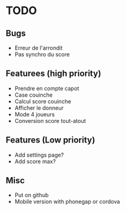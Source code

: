 # TODO

## Bugs

- Erreur de l'arrondit
- Pas synchro du score

## Featurees (high priority)

- Prendre en compte capot
- Case couinche
- Calcul score couinche
- Afficher le donneur
- Mode 4 joueurs
- Conversion score tout-atout

## Features (Low priority)

- Add settings page?
- Add score max?

## Misc

- Put on github
- Mobile version with phonegap or cordova
